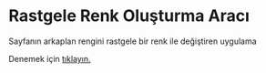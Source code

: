 # Rastgele Renk Oluşturma Aracı
 Sayfanın arkaplan rengini rastgele bir renk ile değiştiren uygulama

Denemek için [tıklayın.](https://hasanhuseyindemir.github.io/Rastgele-Renk-Olusturma-Araci/)
